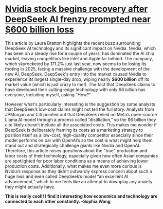 # [Nvidia stock begins recovery after DeepSeek AI frenzy prompted near $600 billion loss](https://finance.yahoo.com/news/nvidia-stock-begins-recovery-after-deepseek-ai-frenzy-prompted-near-600-billion-loss-134240328.html)

This article by Laura Bratton highlights the recent buzz surrounding DeepSeek AI technology and its significant impact on Nvidia. Nvidia, which has been on a steady rise for a couple of years, has dominated the AI chip market, leaving competitors like Intel and Apple far behind. The company, which skyrocketed by 171.2% just last year, now seems to be losing its footing in 2025, facing a massive challenge with the development of the new AI, DeepSeek. DeepSeek's entry into the market caused Nvidia to experience its largest single-day drop, wiping nearly **$600 billion** off its market value (which is just crazy to me!). The fact that DeepSeek claims to have developed their cutting-edge technology with only $6 billion has everyone, including myself, asking “How?” 

However what's particularly interesting is the suggestion by some analysts that DeepSeek’s low-cost claims might not tell the full story. Analysts from JPMorgan and Citi pointed out that DeepSeek relied on Meta’s open-source Llama AI model through a process called “distillation,” so the $6 billion they cite likely doesn’t include all the associated costs. This makes me wonder if DeepSeek is deliberately framing its costs as a marketing strategy to position itself as a low-cost, high-quality competitor especially since their model performs on par with OpenAI’s so the cost is what might help them stand out and strategically challenge giants like Nvidia and OpenAI. Therefore, this article raises questions about the "true" production and labor costs of their technology, especially given how often Asian companies are spotlighted for poor labor conditions as a means of achieving lower production costs. Additionally, what makes me even more curious is Nvidia’s response as they didn’t outwardly express concern about such a huge loss and even called DeepSeek’s model “an excellent AI advancement,” which to me feels like an attempt to downplay any anxiety they might actually have.

**This is really cool!! I find it interesting how economics and technology are connected to each other constantly. -Sophia Wang** 